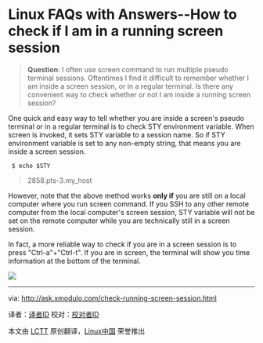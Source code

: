 Linux FAQs with Answers--How to check if I am in a running screen session
================================================================================
> **Question**: I often use screen command to run multiple pseudo terminal sessions. Oftentimes I find it difficult to remember whether I am inside a screen session, or in a regular terminal. Is there any convenient way to check whether or not I am inside a running screen session? 

One quick and easy way to tell whether you are inside a screen's pseudo terminal or in a regular terminal is to check STY environment variable. When screen is invoked, it sets STY variable to a session name. So if STY environment variable is set to any non-empty string, that means you are inside a screen session.

     $ echo $STY 

> 2858.pts-3.my_host

However, note that the above method works **only if** you are still on a local computer where you run screen command. If you SSH to any other remote computer from the local computer's screen session, STY variable will not be set on the remote computer while you are technically still in a screen session.

In fact, a more reliable way to check if you are in a screen session is to press "Ctrl-a"+"Ctrl-t". If you are in screen, the terminal will show you time information at the bottom of the terminal.

![](https://farm6.staticflickr.com/5578/14821730712_6a139d72e9_z.jpg)

--------------------------------------------------------------------------------

via: http://ask.xmodulo.com/check-running-screen-session.html

译者：[译者ID](https://github.com/译者ID)
校对：[校对者ID](https://github.com/校对者ID)

本文由 [LCTT](https://github.com/LCTT/TranslateProject) 原创翻译，[Linux中国](http://linux.cn/) 荣誉推出